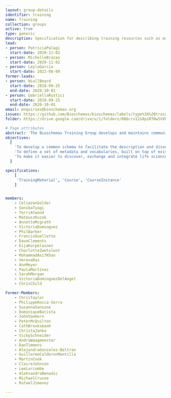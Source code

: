 ```yaml
---
layout: group-details
identifier: training
name: Training
collection: groups
active: true
type: generic
description: Specification for describing training resources such as materials and courses.
lead:
- person: PatriciaPalagi
  start-date: 2020-11-02
- person: MichelleBrazas
  start-date: 2020-11-02
- person: LeylaGarcia
  start-date: 2022-08-09  
former-leads:
- person: NiallBeard
  start-date: 2018-09-25
  end-date: 2020-10-01
- person: GabriellaRustici
  start-date: 2018-09-25
  end-date: 2020-10-01
email: enquiries@bioschemas.org
issues: https://github.com/Bioschemas/bioschemas/labels/type%3A%20training%20material
folder: https://drive.google.com/drive/u/1/folders/0B6crv12s8piRT0w5VXRUc09VTFU

# Page attributes
abstract: 'The Bioschemas Training Group develops and maintains community specifications for describing training opportunities (face-to-face and online courses) and training resources (permanently accessible materials, videos, slides etc) in the Life sciences.'
objectives:
  [
    'To develop a common schema to facilitate the description and dissemination of life science training materials, courses, and course instances using <a href="http://schema.org/">schema.org</a>.',
    'To define a set of metadata and vocabularies, built on top of existing technologies and standards, that can be used to represent training in web pages and applications.',
    'To make it easier to discover, exchange and integrate life science training information across the internet.'
  ]

specifications:
    [
     'TrainingMaterial', 'Course', 'CourseInstance'
    ]


members:
    - CeliaVanGelder
    - SonikaTyagi
    - TerriAtwood   
    - MateuszKuzak
    - AnnetteMcgrath
    - VictoriaDominguez
    - PhilBarker
    - FrancisOuellette
    - DaveClements
    - EijaKorpelainen
    - CharlotteZwetsloot
    - MohammadAsifKhan
    - VerenaRas
    - AnnMeyer
    - PaulaMartinez     
    - SarahMorgan    
    - VictoriaDominguezDelAngel
    - ChrisChild

Former-Members:    
    - ChrisTaylor
    - PhilippeRocca-Serra
    - SusannaSansone
    - DominiqueBatista
    - JohnVanHorn
    - PeterMcQuilton
    - CathBrooksbank
    - ChristaJanko
    - VickySchneider
    - AndraWaagmeester
    - DanTimmons
    - AlejandraGonzalez-Beltran
    - GuillermoCalderonMantilla
    - MartinCook
    - ClaireJohnson
    - LeeLarcombe
    - AleksandraNenadic
    - MichaelCrusoe
    - RafaelJimenez

---
```

